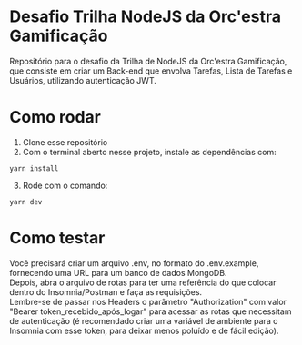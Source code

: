 # Desafio Trilha NodeJS da Orc'estra Gamificação

Repositório para o desafio da Trilha de NodeJS da Orc'estra Gamificação, que consiste em criar um Back-end que envolva Tarefas, Lista de Tarefas e Usuários, utilizando autenticação JWT.

# Como rodar

1. Clone esse repositório
2. Com o terminal aberto nesse projeto, instale as dependências com:
  ```
  yarn install
  ```
3. Rode com o comando:
  ```
  yarn dev
  ```

# Como testar

Você precisará criar um arquivo .env, no formato do .env.example, fornecendo uma URL para um banco de dados MongoDB. <br>
Depois, abra o arquivo de rotas para ter uma referência do que colocar dentro do Insomnia/Postman e faça as requisições. <br>
Lembre-se de passar nos Headers o parâmetro "Authorization" com valor "Bearer token_recebido_após_logar" para acessar as rotas que necessitam de autenticação (é recomendado criar uma variável de ambiente para o Insomnia com esse token, para deixar menos poluído e de fácil edição). <br>

